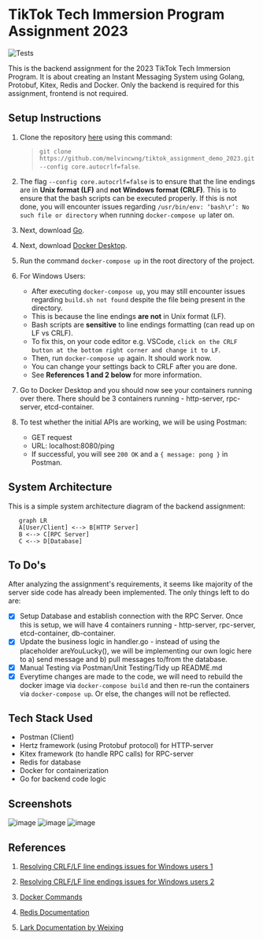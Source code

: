 # TikTok Tech Immersion Program Assignment 2023

![Tests](https://github.com/TikTokTechImmersion/assignment_demo_2023/actions/workflows/test.yml/badge.svg)

This is the backend assignment for the 2023 TikTok Tech Immersion Program. It is about creating an Instant Messaging System using Golang, Protobuf, Kitex, Redis and Docker. Only the backend is required for this assignment, frontend is not required.

## Setup Instructions

1. Clone the repository [here](https://github.com/melvincwng/tiktok_assignment_demo_2023) using this command:

   > `git clone https://github.com/melvincwng/tiktok_assignment_demo_2023.git --config core.autocrlf=false`.

2. The flag `--config core.autocrlf=false` is to ensure that the line endings are in **Unix format (LF)** and **not Windows format (CRLF)**. This is to ensure that the bash scripts can be executed properly. If this is not done, you will encounter issues regarding `/usr/bin/env: ‘bash\r’: No such file or directory` when running `docker-compose up` later on.

3. Next, download [Go](https://go.dev/doc/install).

4. Next, download [Docker Desktop](https://www.docker.com/products/docker-desktop/).

5. Run the command `docker-compose up` in the root directory of the project.

6. For Windows Users:

   - After executing `docker-compose up`, you may still encounter issues regarding `build.sh not found` despite the file being present in the directory.
   - This is because the line endings **are not** in Unix format (LF).
   - Bash scripts are **sensitive** to line endings formatting (can read up on LF vs CRLF).
   - To fix this, on your code editor e.g. VSCode, `click on the CRLF button at the bottom right corner and change it to LF`.
   - Then, run `docker-compose up` again. It should work now.
   - You can change your settings back to CRLF after you are done.
   - See **References 1 and 2 below** for more information.

7. Go to Docker Desktop and you should now see your containers running over there. There should be 3 containers running - http-server, rpc-server, etcd-container.

8. To test whether the initial APIs are working, we will be using Postman:
   - GET request
   - URL: localhost:8080/ping
   - If successful, you will see `200 OK` and a `{ message: pong }` in Postman.

## System Architecture

This is a simple system architecture diagram of the backend assignment:

```mermaid
   graph LR
   A[User/Client] <--> B[HTTP Server]
   B <--> C[RPC Server]
   C <--> D[Database]
```

## To Do's

After analyzing the assignment's requirements, it seems like majority of the server side code has already been implemented. The only things left to do are:

- [x] Setup Database and establish connection with the RPC Server. Once this is setup, we will have 4 containers running - http-server, rpc-server, etcd-container, db-container.
- [x] Update the business logic in handler.go - instead of using the placeholder areYouLucky(), we will be implementing our own logic here to a) send message and b) pull messages to/from the database.
- [x] Manual Testing via Postman/Unit Testing/Tidy up README.md
- [x] Everytime changes are made to the code, we will need to rebuild the docker image via `docker-compose build` and then re-run the containers via `docker-compose up`. Or else, the changes will not be reflected.

## Tech Stack Used

- Postman (Client)
- Hertz framework (using Protobuf protocol) for HTTP-server
- Kitex framework (to handle RPC calls) for RPC-server
- Redis for database
- Docker for containerization
- Go for backend code logic

## Screenshots

![image](https://github.com/melvincwng/tiktok_assignment_demo_2023/assets/77479885/61f54f03-3b31-4788-ba9a-40ef5d810bc3)
![image](https://github.com/melvincwng/tiktok_assignment_demo_2023/assets/77479885/2877c241-22b7-4e07-9273-956a25cde093)
![image](https://github.com/melvincwng/tiktok_assignment_demo_2023/assets/77479885/87abfd92-7e8a-48ec-b521-2ba2e73a0f75)

## References

1. [Resolving CRLF/LF line endings issues for Windows users 1](https://willi.am/blog/2016/08/11/docker-for-windows-dealing-with-windows-line-endings/)

2. [Resolving CRLF/LF line endings issues for Windows users 2](https://stackoverflow.com/questions/39527571/are-shell-scripts-sensitive-to-encoding-and-line-endings)

3. [Docker Commands](https://docs.docker.com/engine/reference/commandline/compose_build/)

4. [Redis Documentation](https://redis.io/commands/zadd/)

5. [Lark Documentation by Weixing](https://o386706e92.larksuite.com/docx/QE9qdhCmsoiieAx6gWEuRxvWsRc)
